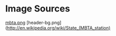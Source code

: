 # Image Sources
[mbta.png](http://commons.wikimedia.org/wiki/File:MBTA.svg)
[header-bg.png](http://en.wikipedia.org/wiki/State_(MBTA_station)
